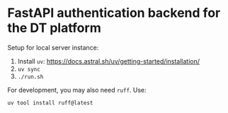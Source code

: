 # FastAPI authentication backend for the DT platform

Setup for local server instance:

1. Install `uv`: <https://docs.astral.sh/uv/getting-started/installation/>
2. `uv sync`
3. `./run.sh`

For development, you may also need `ruff`.  Use:

```sh
uv tool install ruff@latest
```
